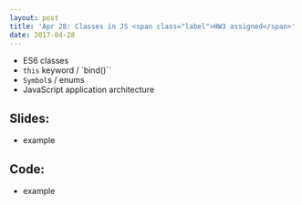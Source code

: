 ```yaml
---
layout: post
title: 'Apr 28: Classes in JS <span class="label">HW3 assigned</span>'
date: 2017-04-28
---
```


-  ES6 classes
- `this` keyword / `bind()``
- `Symbol`s / enums
- JavaScript application architecture

<!--more-->

## Slides:
- example

## Code:
- example
